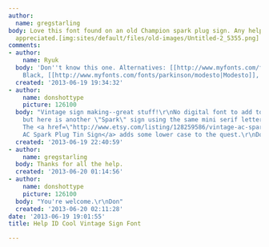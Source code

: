 ```yaml
---
author:
  name: gregstarling
body: Love this font found on an old Champion spark plug sign. Any help is greatly
  appreciated.[img:sites/default/files/old-images/Untitled-2_5355.png]
comments:
- author:
    name: Ryuk
  body: 'Don''t know this one. Alternatives: [[http://www.myfonts.com/fonts/itc/elan|Elan]]
    Black, [[http://www.myfonts.com/fonts/parkinson/modesto|Modesto]], [[http://www.myfonts.com/fonts/scriptorium/gargantua|Gargantua]]'
  created: '2013-06-19 19:34:32'
- author:
    name: donshottype
    picture: 126100
  body: "Vintage sign making--great stuff!\r\nNo digital font to add to Ryuk's list
    but here is another \"Spark\" sign using the same mini serif lettering style.
    The <a href=\"http://www.etsy.com/listing/128259586/vintage-ac-spark-plug-tin-sign?ref=market\">Vintage
    AC Spark Plug Tin Sign</a> adds some lower case to the quest.\r\nDon\r\n"
  created: '2013-06-19 22:40:59'
- author:
    name: gregstarling
  body: Thanks for all the help.
  created: '2013-06-20 01:14:56'
- author:
    name: donshottype
    picture: 126100
  body: "You're welcome.\r\nDon"
  created: '2013-06-20 02:11:28'
date: '2013-06-19 19:01:55'
title: Help ID Cool Vintage Sign Font

---
```

